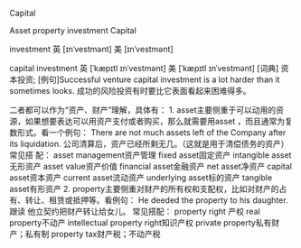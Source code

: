Capital

Asset  property  investment Capital

investment 	英 [ɪnˈvestmənt]
	美 [ɪnˈvestmənt]

capital investment
英 [ˈkæpɪtl ɪnˈvestmənt]
	美 [ˈkæpɪtl ɪnˈvestmənt]
[词典] 	资本投资;
[例句]Successful venture capital investment is a lot harder than it sometimes looks.
成功的风险投资有时要比它表面看起来困难得多。

二者都可以作为“资产、财产”理解，具体有：
1. 
asset主要侧重于可以动用的资源，如果想要表达可以用资产支付或者购买，那么就需要用asset ，而且通常为复数形式。看一个例句： There 
are not much assets left of the Company after its liquidation. 
公司清算后，资产已经所剩无几。（这就是用于清偿债务的资产） 常见搭
配：
asset management资产管理
fixed asset固定资产
intangible asset无形资产
asset value资产价值
financial asset金融资产
net asset净资产
capital asset资本资产
current asset流动资产
underlying asset标的资产
tangible asset有形资产
2. property主要侧重对财产的所有权和支配权，比如对财产的占有、转让、租赁或抵押等。看例句：
He deeded the property to his daughter. 跟读
他立契约把财产转让给女儿。
常见搭配：
property right 产权
real property不动产
intellectual property right知识产权
private property私有财产；私有制
property tax财产税；不动产税